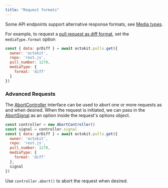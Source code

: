 ```yaml
---
title: "Request formats"
---
```


Some API endpoints support alternative response formats, see [Media types](https://developer.github.com/v3/media/).

For example, to request a [pull request as diff format](https://developer.github.com/v3/media/#diff), set the `mediaType.format` option

```js
const { data: prDiff } = await octokit.pulls.get({
  owner: 'octokit',
  repo: 'rest.js',
  pull_number: 1278,
  mediaType: {
    format: 'diff'
  }
})
```
### Advanced Requests
The [AbortController](https://developer.mozilla.org/en-US/docs/Web/API/AbortController) interface can be used to abort one or more requests as and when desired.
When the request is initiated, we can pass in the [AbortSignal](https://developer.mozilla.org/en-US/docs/Web/API/AbortSignal) as an option inside the request's options object.

```js
const controller = new AbortController()
const signal = controller.signal
const { data: prDiff } = await octokit.pulls.get({
  owner: 'octokit',
  repo: 'rest.js',
  pull_number: 1278,
  mediaType: {
    format: 'diff'
  },
  signal
})
```
Use `controller.abort()` to abort the request when desired.